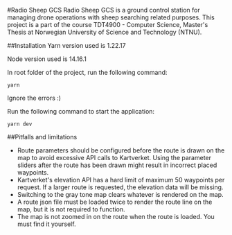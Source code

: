 #Radio Sheep GCS
Radio Sheep GCS is a ground control station for managing drone operations with sheep searching related purposes. This project is a part of the course TDT4900 - Computer Science, Master's Thesis at Norwegian University of Science and Technology (NTNU).

##Installation
Yarn version used is 1.22.17

Node version used is 14.16.1

In root folder of the project, run the following command:

`yarn`

Ignore the errors :)

Run the following command to start the application:

`yarn dev`

##Pitfalls and limitations
* Route parameters should be configured before the route is drawn on the map to avoid excessive API calls to Kartverket. Using the parameter sliders after the route has been drawn might result in incorrect placed waypoints. 
* Kartverket's elevation API has a hard limit of maximum 50 waypoints per request. If a larger route is requested, the elevation data will be missing.
* Switching to the gray tone map clears whatever is rendered on the map.
* A route json file must be loaded twice to render the route line on the map, but it is not required to function.
* The map is not zoomed in on the route when the route is loaded. You must find it yourself.
